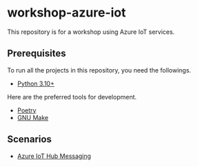 # workshop-azure-iot

This repository is for a workshop using Azure IoT services.

## Prerequisites

To run all the projects in this repository, you need the followings.

- [Python 3.10+](https://www.python.org/downloads/)
<!-- add services here -->

Here are the preferred tools for development.

- [Poetry](https://python-poetry.org/docs/#installation)
- [GNU Make](https://www.gnu.org/software/make/)

## Scenarios

- [Azure IoT Hub Messaging](scenarios/1_azure_iot_hub_messaging)
